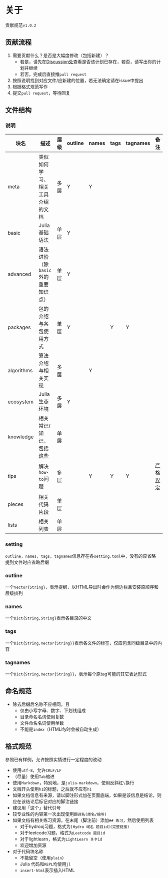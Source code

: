 # 关于
贡献规范`v1.0.2`

## 贡献流程
1. 需要贡献什么？是否是大幅度修改（包括新建）？
	- 若是，请先在[Discussion处](https://github.com/JuliaRoadmap/zh/discussions/1)查看是否该计划已存在，若否，请写出你的计划并继续
	- 若否，完成后直接推`pull request`
2. 按照说明找到对应文件/应新建的位置，若无法确定请在issue中提出
3. 根据格式规范写作
4. 提交`pull request`，等待回复

## 文件结构
### 说明
| 块名 | 描述 | 层级 | outline | names | tags | tagnames | 备注 |
| --- | --- | --- | --- | --- | --- | --- | --- |
| meta | 类似如何学习、相关工具介绍的文档 | 多层 | Y | Y | | | |
| basic | Julia 基础语法 | 单层 | Y | | | | |
| advanced | 语法进阶（除`basic`外的重要知识点） | 单层 | Y | | | | |
| packages | 包的介绍与各包使用方式 | 单层 | Y | | Y | Y | |
| algorithms | 算法介绍与相关实现 | 多层 | | Y | | | |
| ecosystem | Julia 生态环境 | 多层 | Y | | | |
| knowledge | 相关常识/知识，包括[这些](https://discourse.juliacn.com/t/topic/4203) | 单层 | | | | | |
| tips | 解决`how-to`问题 | 多层 | | Y | Y | Y | [严格界定](docs/tips/about.md) |
| pieces | 相关代码片段 | 单层 | | | | |
| lists | 相关列表 | 单层 | | | | | |

### setting
`outline`，`names`，`tags`，`tagnames`信息存在各`setting.toml`中，没有的应省略\
提到文件时应省略后缀

### outline
一个`Vector{String}`，表示提纲，以HTML导出时会作为侧边栏且安装原顺序和层级排列

### names
一个`Dict{String,String}`表示各目录的中文

### tags
一个`Dict{String,Vector{String}}`表示各文件的标签，仅应包含同级目录中的内容

### tagnames
一个`Dict{String,Vector{String}}`，表示每个原tag可能的其它表达形式

## 命名规范
- 除去后缀后名称不应相同，且
	- 仅由小写字母、数字、下划线组成
	- 目录命名名词使用复数
	- 文件命名名词使用单数
	- 不能是`index`（HTMLify时会被自动生成）

## 格式规范
参照已有样例，允许按照实情进行一定程度的改动
* 使用`utf-8`，允许`CRLF/LF`
* （尽量）使用`Tab`缩进
* 使用`Markdown`，特别地，是`julia-markdown`，使用反斜杠`\`换行
* 文档开头使用`h1`的标题，之后就不应有`h1`
* 如果文档信息有来源，请以脚注形式加在页面底端，如果是该信息是结论，则应在该结论后标记对应的脚注链接
* 建议用「这个」替代引号
* 较专业性的内容第一次出现使用`翻译名(原名/缩写)`
* 如果文档有相关练习资源，在末尾（脚注前）添加`## 练习`，然后使用列表
	* 对于hydrooj习题，格式为`[Hydro 域名 题目id](完整链接)`
	* 对于leetcode习题，格式为`Leetcode 题目id`
	* 对于lightlearn，格式为`LightLearn 关卡id`
	* 欢迎增加资源
* 对于代码块名称
	* 不能留空（使用`plain`）
	* Julia 代码和`REPL`均使用`jl`
	* `insert-html`表示插入HTML
